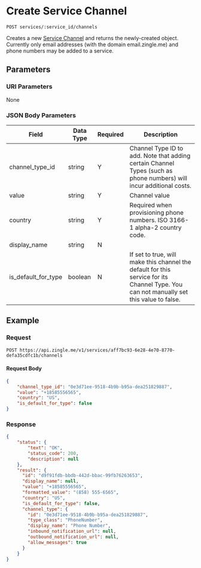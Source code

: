 # Create Service Channel

    POST services/:service_id/channels
    
Creates a new [Service Channel] and returns the newly-created object. Currently only email addresses (with the domain email.zingle.me) and phone numbers may be added to a service.

## Parameters
### URI Parameters
None
### JSON Body Parameters
Field | Data Type | Required | Description
--- | --- | --- | ---
channel_type_id | string | Y | Channel Type ID to add. Note that adding certain Channel Types (such as phone numbers) will incur additional costs.
value | string | Y | Channel value 
country | string | Y | Required when provisioning phone numbers. ISO 3166-1 alpha-2 country code.
display_name | string | N | 
is_default_for_type | boolean | N | If set to true, will make this channel the default for this service for its Channel Type. You can not manually set this value to false.

## Example
### Request

    POST https://api.zingle.me/v1/services/aff7bc93-6e28-4e70-8770-defa35cdfc1b/channels

#### Request Body 
```json
{
    "channel_type_id": "0e3d71ee-9518-4b9b-b95a-dea251829887",
    "value": "+18585556565",
    "country": "US",
    "is_default_for_type": false
}
```

### Response
``` json
{
    "status": {
        "text": "OK",
        "status_code": 200,
        "description": null
    },
    "result": {
      "id": "d9f91fdb-bbdb-442d-bbac-99fb76263653",
      "display_name": null,
      "value": "+18585556565",
      "formatted_value": "(858) 555-6565",
      "country": "US",
      "is_default_for_type": false,
      "channel_type": {
        "id": "0e3d71ee-9518-4b9b-b95a-dea251829887",
        "type_class": "PhoneNumber",
        "display_name": "Phone Number",
        "inbound_notification_url": null,
        "outbound_notification_url": null,
        "allow_messages": true
      }
    }
}
```

[Service Channel]: README.md
